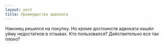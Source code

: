 ```yaml
---
layout: post 
title: Преимущества адвоката 
--- 
```

Наконец решился на покупку. Но кроме достоинств адвоката нашёл уйму недостатков в отзывах. Кто пользовался? Действительно все так плохо?